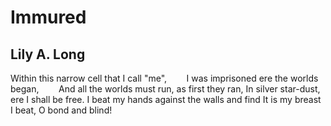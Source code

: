 # Immured
## Lily A. Long
Within this narrow cell that I call "me",
       I was imprisoned ere the worlds began,
       And all the worlds must run, as first they ran,
In silver star-dust, ere I shall be free.
I beat my hands against the walls and find
It is my breast I beat, O bond and blind!